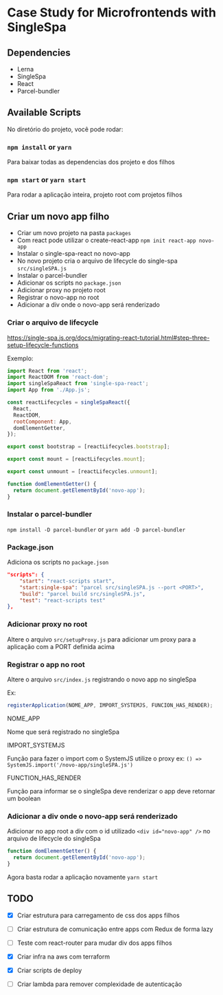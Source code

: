 # Case Study for Microfrontends with SingleSpa

## Dependencies

- Lerna
- SingleSpa
- React
- Parcel-bundler

## Available Scripts

No diretório do projeto, você pode rodar:

### `npm install` or `yarn`

Para baixar todas as dependencias dos projeto e dos filhos

### `npm start` or `yarn start`

Para rodar a aplicação inteira, projeto root com projetos filhos

## Criar um novo app filho

- Criar um novo projeto na pasta `packages`
- Com react pode utilizar o create-react-app `npm init react-app novo-app`
- Instalar o single-spa-react no novo-app
- No novo projeto cria o arquivo de lifecycle do single-spa `src/singleSPA.js`
- Instalar o parcel-bundler
- Adicionar os scripts no `package.json`
- Adicionar proxy no projeto root 
- Registrar o novo-app no root
- Adicionar a div onde o novo-app será renderizado

### Criar o arquivo de lifecycle

https://single-spa.js.org/docs/migrating-react-tutorial.html#step-three-setup-lifecycle-functions

Exemplo:

```js 
import React from 'react';
import ReactDOM from 'react-dom';
import singleSpaReact from 'single-spa-react';
import App from './App.js';

const reactLifecycles = singleSpaReact({
  React,
  ReactDOM,
  rootComponent: App,
  domElementGetter,
});

export const bootstrap = [reactLifecycles.bootstrap];

export const mount = [reactLifecycles.mount];

export const unmount = [reactLifecycles.unmount];

function domElementGetter() {
  return document.getElementById('novo-app');
}

```

### Instalar o parcel-bundler

`npm install -D parcel-bundler` or `yarn add -D parcel-bundler`

### Package.json

Adiciona os scripts no `package.json`

```json
"scripts": {
	"start": "react-scripts start",
	"start:single-spa": "parcel src/singleSPA.js --port <PORT>",
	"build": "parcel build src/singleSPA.js",
	"test": "react-scripts test"
},
```

### Adicionar proxy no root

Altere o arquivo `src/setupProxy.js` para adicionar um proxy para a aplicação com a PORT definida acima


### Registrar o app no root

Altere o arquivo `src/index.js` registrando o novo app no singleSpa

Ex:

```js
registerApplication(NOME_APP, IMPORT_SYSTEMJS, FUNCION_HAS_RENDER);
```

NOME_APP

Nome que será registrado no singleSpa

IMPORT_SYSTEMJS

Função para fazer o import com o SystemJS utilize o proxy ex: `() => SystemJS.import('/novo-app/singleSPA.js')`

FUNCTION_HAS_RENDER

Função para informar se o singleSpa deve renderizar o app deve retornar um boolean

### Adicionar a div onde o novo-app será renderizado

Adicionar no app root a div com o id utilizado `<div id="novo-app" />` no arquivo de lifecycle do singleSpa

```js
function domElementGetter() {
  return document.getElementById('novo-app');
}
```

Agora basta rodar a aplicação novamente `yarn start`

## TODO

- [x] Criar estrutura para carregamento de css dos apps filhos
- [ ] Criar estrutura de comunicação entre apps com Redux de forma lazy
- [ ] Teste com react-router para mudar div dos apps filhos
- [x] Criar infra na aws com terraform
- [x] Criar scripts de deploy
- [ ] Criar lambda para remover complexidade de autenticação


